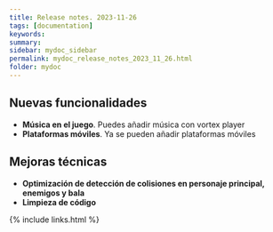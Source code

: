 ```yaml
---
title: Release notes. 2023-11-26
tags: [documentation]
keywords:
summary: 
sidebar: mydoc_sidebar
permalink: mydoc_release_notes_2023_11_26.html
folder: mydoc
---
```


## Nuevas funcionalidades
* **Música en el juego**. Puedes añadir música con vortex player
* **Plataformas móviles**. Ya se pueden añadir plataformas móviles

## Mejoras técnicas
* **Optimización de detección de colisiones en personaje principal, enemigos y bala**
* **Limpieza de código**

{% include links.html %}

